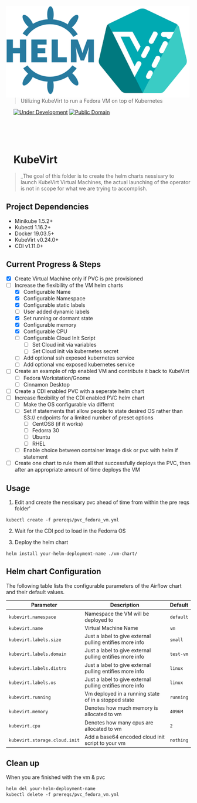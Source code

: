 <img src="../images/helm-kubevirt.png" align="left" width="500px" height="250px"/>
<img align="left" width="0" height="192px" hspace="10"/>
<br></br><br></br>

> Utilizing KubeVirt to run a Fedora VM on top of Kubernetes

[![Under Development](https://img.shields.io/badge/under-development-skyblue.svg)](https://github.com/cez-aug/github-project-boilerplate) [![Public Domain](https://img.shields.io/badge/public-domain-lightgrey.svg)](https://creativecommons.org/publicdomain/zero/1.0/)

<br><br><br>

# KubeVirt

> _The goal of this folder is to create the helm charts nessisary to launch KubeVirt Virtual Machines, the actual launching of the operator is not in scope for what we are trying to accomplish.

## Project Dependencies
* Minikube 1.5.2+
* Kubectl 1.16.2+
* Docker 19.03.5+
* KubeVirt v0.24.0+
* CDI v1.11.0+

## Current Progress & Steps

- [x] Create Virtual Machine only if PVC is pre provisioned
- [ ] Increase the flexibility of the VM helm charts
  - [x] Configurable Name
  - [x] Configurable Namespace
  - [x] Configurable static labels
  - [ ] User added dynamic labels
  - [x] Set running or dormant state
  - [x] Configurable memory
  - [x] Configurable CPU
  - [ ] Configurable Cloud InIt Script
    - [ ] Set Cloud init via variables
    - [ ] Set Cloud init via kubernetes secret
  - [ ] Add optional ssh exposed kubernetes service
  - [ ] Add optional vnc exposed kubernetes service
- [ ] Create an example of rdp enabled VM and contribute it back to KubeVirt
  - [ ] Fedora Workstation/Gnome
  - [ ] Cinnamon Desktop
- [ ] Create a CDI enabled PVC with a seperate helm chart
- [ ] Increase flexibility of the CDI enabled PVC helm chart
  - [ ] Make the OS configurable via differnt 
  - [ ] Set if statements that allow people to state desired OS rather than S3:// endpoints for a limited number of preset options
    - [ ] CentOS8 (if it works)
    - [ ] Fedorra 30
    - [ ] Ubuntu
    - [ ] RHEL
  - [ ] Enable choice between container image disk or pvc with helm if statement
- [ ] Create one chart to rule them all that successfully deploys the PVC, then after an appropriate amount of time deploys the VM

## Usage
1) Edit and create the nessisary pvc ahead of time from within the pre reqs folder'

```
kubectl create -f prereqs/pvc_fedora_vm.yml
```
2) Wait for the CDI pod to load in the Fedorra OS

3) Deploy the helm chart

```
helm install your-helm-deployment-name ./vm-chart/
```

## Helm chart Configuration

The following table lists the configurable parameters of the Airflow chart and their default values.

| Parameter                                | Description                                             | Default                   |
|------------------------------------------|---------------------------------------------------------|---------------------------|
| `kubevirt.namespace`                     | Namespace the VM will be deployed to                    | ```default```             |
| `kubevirt.name`                          | Virtual Machine Name                                    | ```vm```                  |
| `kubevirt.labels.size`                   | Just a label to give external pulling entifies more info| ```small```               |
| `kubevirt.labels.domain`                 | Just a label to give external pulling entifies more info| ```test-vm```             |
| `kubevirt.labels.distro`                 | Just a label to give external pulling entifies more info| ```linux```               |
| `kubevirt.labels.os`                     | Just a label to give external pulling entifies more info| `linux`                   |
| `kubevirt.running`                       | Vm deployed in a running state of in a stopped state    | `running`                 |
| `kubevirt.memory`                        | Denotes how much memory is allocated to vm              | `4096M`                   |
| `kubevirt.cpu`                           | Denotes how many cpus are allocated to vm               | `2`                       |
| `kubevirt.storage.cloud.init`            | Add a base64 encoded cloud init script to your vm       | `nothing`                 |

## Clean up
When you are finished with the vm & pvc
```
helm del your-helm-deployment-name
kubectl delete -f prereqs/pvc_fedora_vm.yml
```
